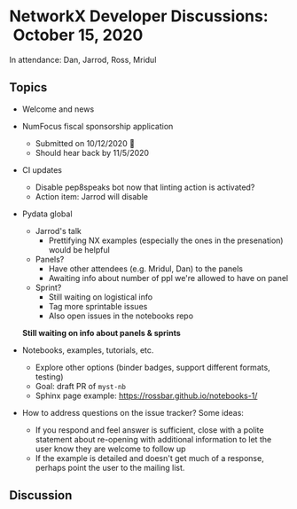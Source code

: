 # NetworkX Developer Discussions:  October 15, 2020

In attendance: Dan, Jarrod, Ross, Mridul

## Topics

- Welcome and news

- NumFocus fiscal sponsorship application
  * Submitted on 10/12/2020 :tada: 
  * Should hear back by 11/5/2020

- CI updates
  * Disable pep8speaks bot now that linting action is activated?
  - Action item: Jarrod will disable

- Pydata global
  * Jarrod's talk
    - Prettifying NX examples (especially the ones in the presenation) would be helpful
  * Panels?
    - Have other attendees (e.g. Mridul, Dan) to the panels
    - Awaiting info about number of ppl we're allowed to have on panel
  * Sprint?
    - Still waiting on logistical info
    - Tag more sprintable issues
    - Also open issues in the notebooks repo

   **Still waiting on info about panels & sprints**

- Notebooks, examples, tutorials, etc.
  * Explore other options (binder badges, support different formats, testing)
  * Goal: draft PR of `myst-nb`
  * Sphinx page example: https://rossbar.github.io/notebooks-1/

- How to address questions on the issue tracker? Some ideas:
  * If you respond and feel answer is sufficient, close with a polite statement about re-opening with additional information to let the user know they are welcome to follow up
  * If the example is detailed and doesn't get much of a response, perhaps point the user to the mailing list.

## Discussion
